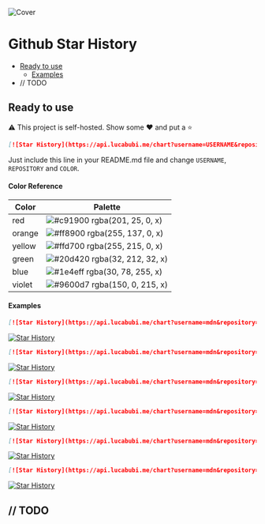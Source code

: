 
![Cover](https://i.ibb.co/C5dzx2K/IMG-9867-1.jpg)
# Github Star History

- [Ready to use](#ready-to-use)
    - [Examples](#examples)
- // TODO

## Ready to use
:warning: This project is self-hosted. Show some :hearts: and put a :star:

```md
[![Star History](https://api.lucabubi.me/chart?username=USERNAME&repository=REPOSITORY&color=COLOR)](https://github.com/lucabubi/star-history)
```

Just include this line in your README.md file and change `USERNAME`, `REPOSITORY` and `COLOR`.

#### Color Reference

| Color             | Palette                                                            |
| ----------------- | ------------------------------------------------------------------ |
| red | ![#c91900](https://via.placeholder.com/10/c91900?text=+) rgba(201, 25, 0, x) |
| orange | ![#ff8900](https://via.placeholder.com/10/ff8900?text=+) rgba(255, 137, 0, x) |
| yellow | ![#ffd700](https://via.placeholder.com/10/ffd700?text=+) rgba(255, 215, 0, x) |
| green | ![#20d420](https://via.placeholder.com/10/20d420?text=+) rgba(32, 212, 32, x) |
| blue | ![#1e4eff](https://via.placeholder.com/10/1e4eff?text=+) rgba(30, 78, 255, x) |
| violet | ![#9600d7](https://via.placeholder.com/10/9600d7?text=+) rgba(150, 0, 215, x) |

#### Examples

```md
[![Star History](https://api.lucabubi.me/chart?username=mdn&repository=js-examples&color=red)](https://github.com/lucabubi/star-history)
```
[![Star History](https://api.lucabubi.me/chart?username=mdn&repository=js-examples&color=red)](https://github.com/lucabubi/star-history)

```md
[![Star History](https://api.lucabubi.me/chart?username=mdn&repository=js-examples&color=red)](https://github.com/lucabubi/star-history)
```
[![Star History](https://api.lucabubi.me/chart?username=mdn&repository=js-examples&color=orange)](https://github.com/lucabubi/star-history)

```md
[![Star History](https://api.lucabubi.me/chart?username=mdn&repository=js-examples&color=red)](https://github.com/lucabubi/star-history)
```
[![Star History](https://api.lucabubi.me/chart?username=mdn&repository=js-examples&color=yellow)](https://github.com/lucabubi/star-history)

```md
[![Star History](https://api.lucabubi.me/chart?username=mdn&repository=js-examples&color=red)](https://github.com/lucabubi/star-history)
```
[![Star History](https://api.lucabubi.me/chart?username=mdn&repository=js-examples&color=green)](https://github.com/lucabubi/star-history)

```md
[![Star History](https://api.lucabubi.me/chart?username=mdn&repository=js-examples&color=red)](https://github.com/lucabubi/star-history)
```
[![Star History](https://api.lucabubi.me/chart?username=mdn&repository=js-examples&color=blue)](https://github.com/lucabubi/star-history)

```md
[![Star History](https://api.lucabubi.me/chart?username=mdn&repository=js-examples&color=red)](https://github.com/lucabubi/star-history)
```
[![Star History](https://api.lucabubi.me/chart?username=mdn&repository=js-examples)](https://github.com/lucabubi/star-history)

## // TODO
